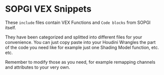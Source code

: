 # SOPGI VEX Snippets
These `include` files contain VEX Functions and `Code blocks` from SOPGI itself.

They have been categorized and splitted into different files for your convenience.
You can just copy paste into your Houdini Wrangles the part of the code you need
like for example just one Shading Model function, etc. etc.

Remember to modify those as you need,
for example remapping channels and attributes to your very own.
